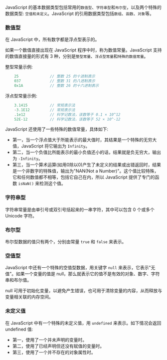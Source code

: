 
JavaScript 的基本数据类型包括常用的`数值型`、`字符串型`和`布尔型`，以及两个特殊的数据类型: `空值和未定义`。JavaScript 的引用数据类型包括`数组`、`函数`、`对象`等。


### 数值型

在 JavaScript 中，所有数字都是浮点型表示的。

如果一个数值直接出现在 JavaScript 程序中时，称为数值常量。JavaScript 支持的数值直接量的形式有 3 种，分别是`整型常量`、`浮点型常量`和`特殊的数值常量`。

整型常量示例:
```js
    25              // 整数 25 的十进制表示
    037             // 整数 31 的八进制表示
    0x1A            // 整数 26 的十六进制表示
```

浮点型常量示例:
```js
    3.1415          // 常规表示法
    -3.1E12         // 常规表示法
    .1e12           // 科学记数法，该数等于 0.1 × 10^12
    52E-12          // 科学记数法，该数等于 52 × 10^-12
```

JavaScript 还使用了一些特殊的数值常量，具体如下:
* 第一，当一个浮点值大于所能表示的最大值时，其结果是一个特殊的无穷大值，JavaScript 将它输出为 `Infinity`。
* 第二，当一个负值比所能表示的最小负值还小的话，结果就是负无穷大，输出为 `-Infinity`。
* 第三，当一个算术运算(如用0除以0)产生了未定义的结果或出错返回时，结果是一个非数字的特殊值，输出为"NAN(Not a Number)"。这个值比较特殊，它和任何数值都不相等，包括它自己在内，所以 JavaScript 提供了专门的函数 `isNaN()` 来检测这个值。


### 字符串型

字符串常量是由单引号或双引号括起来的一串字符，其中可以包含 0 个或多个 Unicode 字符。


### 布尔型

布尔型数据的值只有两个，分别由常量 `true` 和 `false` 来表示。


### 空值型

JavaScript 中还有一个特殊的空值型数据，用关键字 `null` 来表示，它表示"无值"。如果一个变量的值是 null，那么就表示它的值不是有效的对象、数字、字符串和布尔值。

null 可用于初始化变量，以避免产生错误，也可用于清除变量的内容，从而释放与变量相关联的内存空间。


### 未定义值

在 JavaScript 中有一个特殊的未定义值，用 `undefined` 来表示。如下情况会返回 undefined 值:
* 第一，使用了一个并未声明的变量时。
* 第二，使用了已经声明但还没有赋值的变量时。
* 第三，使用了一个并不存在的对象属性时。
